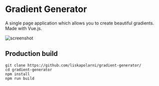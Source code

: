 # Gradient Generator
A single page application which allows you to create beautiful gradients. Made with Vue.js.

![screenshot](https://i.imgur.com/CzDJRHt.png)

## Production build
```
git clone https://github.com/liskapolarni/gradient-generator/
cd gradient-generator
npm install
npm run build
```